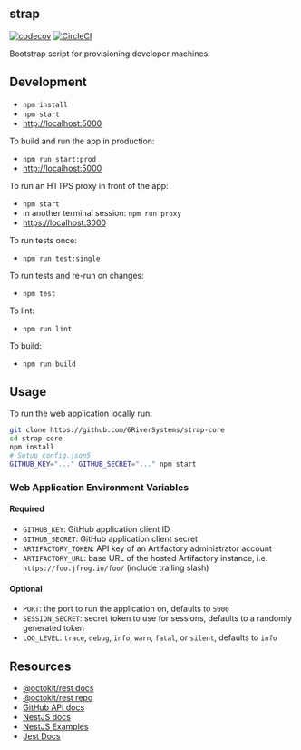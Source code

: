 strap
------

[![codecov](https://codecov.io/gh/6RiverSystems/strap-core/branch/develop/graph/badge.svg?token=YT1MJceWfG)](https://codecov.io/gh/6RiverSystems/strap-core)
[![CircleCI](https://circleci.com/gh/6RiverSystems/strap-core.svg?style=svg)](https://circleci.com/gh/6RiverSystems/strap-core)

Bootstrap script for provisioning developer machines.

## Development
- `npm install`
- `npm start`
- <http://localhost:5000>

To build and run the app in production:
- `npm run start:prod`
- <http://localhost:5000>

To run an HTTPS proxy in front of the app:
- `npm start`
- in another terminal session: `npm run proxy`
- <https://localhost:3000>

To run tests once:
- `npm run test:single`

To run tests and re-run on changes:
- `npm test`

To lint:
- `npm run lint`

To build:
- `npm run build`

## Usage

To run the web application locally run:
```bash
git clone https://github.com/6RiverSystems/strap-core
cd strap-core
npm install
# Setup config.json5
GITHUB_KEY="..." GITHUB_SECRET="..." npm start
```

### Web Application Environment Variables
#### Required
- `GITHUB_KEY`: GitHub application client ID
- `GITHUB_SECRET`: GitHub application client secret
- `ARTIFACTORY_TOKEN`: API key of an Artifactory administrator account
- `ARTIFACTORY_URL`: base URL of the hosted Artifactory instance, i.e. `https://foo.jfrog.io/foo/` (include trailing slash)

#### Optional
- `PORT`: the port to run the application on, defaults to `5000`
- `SESSION_SECRET`: secret token to use for sessions, defaults to a randomly generated token
- `LOG_LEVEL`: `trace`, `debug`, `info`, `warn`, `fatal`, or `silent`, defaults to `info`

## Resources
- [@octokit/rest docs](https://octokit.github.io/rest.js/)
- [@octokit/rest repo](https://github.com/octokit/rest.js)
- [GitHub API docs](https://developer.github.com/v3/)
- [NestJS docs](https://docs.nestjs.com/)
- [NestJS Examples](https://github.com/nestjs/nest/tree/master/examples)
- [Jest Docs](https://facebook.github.io/jest/docs/en/getting-started.html)

